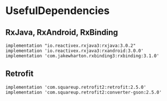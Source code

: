 # UsefulDependencies

## RxJava, RxAndroid, RxBinding

    implementation "io.reactivex.rxjava3:rxjava:3.0.2"
    implementation 'io.reactivex.rxjava3:rxandroid:3.0.0'
    implementation 'com.jakewharton.rxbinding3:rxbinding:3.1.0'
    
## Retrofit

    implementation 'com.squareup.retrofit2:retrofit:2.5.0'
    implementation 'com.squareup.retrofit2:converter-gson:2.5.0'

